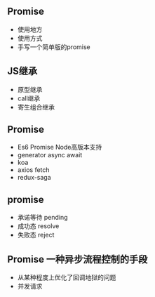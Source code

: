 ## Promise
- 使用地方
- 使用方式
- 手写一个简单版的promise

## JS继承
- 原型继承
- call继承
- 寄生组合继承

## Promise
- Es6 Promise Node高版本支持
- generator async await 
- koa
- axios fetch
- redux-saga

## promise
- 承诺等待 pending 
- 成功态 resolve
- 失败态 reject

## Promise 一种异步流程控制的手段
- 从某种程度上优化了回调地狱的问题
- 并发请求

